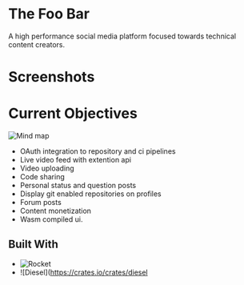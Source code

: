 # The Foo Bar
A high performance social media platform focused towards technical content creators.

# Screenshots

# Current Objectives
![Mind map](https://imgur.com/a/R0idZ0J)

* OAuth integration to repository and ci pipelines
* Live video feed with extention api
* Video uploading
* Code sharing
* Personal status and question posts
* Display git enabled repositories on profiles
* Forum posts
* Content monetization
* Wasm compiled ui.

## Built With
* ![Rocket](https://crates.io/crates/rocket)
* ![Diesel](https://crates.io/crates/diesel
